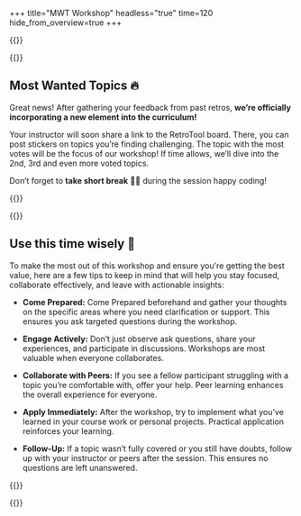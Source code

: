 +++
title="MWT Workshop"
headless="true"
time=120
hide_from_overview=true
+++

{{<tabs name="mwt">}}

{{<tab name="Most Wanted Topics">}}

## Most Wanted Topics 🔥

Great news! After gathering your feedback from past retros, **we’re officially incorporating a new element into the curriculum!**

Your instructor will soon share a link to the RetroTool board. There, you can post stickers on topics you’re finding challenging. The topic with the most votes will be the focus of our workshop! If time allows, we’ll dive into the 2nd, 3rd and even more voted topics.

Don’t forget to **take short break** 🧘‍♂️ during the session happy coding! 

{{</tab>}}

{{<tab name="Use time wisely">}}

## Use this time wisely 🎯

To make the most out of this workshop and ensure you're getting the best value, here are a few tips to keep in mind that will help you stay focused, collaborate effectively, and leave with actionable insights:

- **Come Prepared:** Come Prepared beforehand and gather your thoughts on the specific areas where you need clarification or support. This ensures you ask targeted questions during the workshop.

- **Engage Actively:** Don’t just observe ask questions, share your experiences, and participate in discussions. Workshops are most valuable when everyone collaborates.

- **Collaborate with Peers:** If you see a fellow participant struggling with a topic you’re comfortable with, offer your help. Peer learning enhances the overall experience for everyone.

- **Apply Immediately:** After the workshop, try to implement what you’ve learned in your course work or personal projects. Practical application reinforces your learning.

- **Follow-Up:** If a topic wasn’t fully covered or you still have doubts, follow up with your instructor or peers after the session. This ensures no questions are left unanswered.

{{</tab>}}


{{</tabs>}}